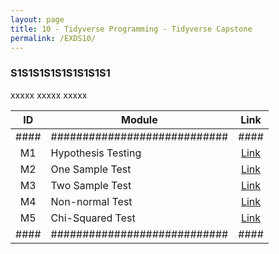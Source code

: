 ```yaml
---
layout: page
title: 10 - Tidyverse Programming - Tidyverse Capstone
permalink: /EXDS10/
---
```


<h3>S1S1S1S1S1S1S1S1S1</h3>

xxxxx xxxxx xxxxx

| ID | Module                     |Link|
|:--:|----------------------------|:--:|
|####|############################|####|
| M1 | Hypothesis Testing         |[Link](/03-MSDS-Courses/EXDS06/M1/)|
| M2 | One Sample Test            |[Link](/03-MSDS-Courses/EXDS06/M2/)|
| M3 | Two Sample Test            |[Link](/03-MSDS-Courses/EXDS06/M3/)|
| M4 | Non-normal Test            |[Link](/03-MSDS-Courses/EXDS06/M4/)|
| M5 | Chi-Squared Test           |[Link](/03-MSDS-Courses/EXDS06/M5/)|
|####|############################|####|

